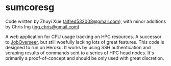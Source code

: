 sumcoresg
=========

Code written by Zhuyi Xue (alfred532008@gmail.com), with minor additions by Chris Ing (ing.chris@gmail.com)

A web application for CPU usage tracking on HPC resources. A successor to [JobOverseer](https://github.com/pomeslab/JobOverseer), but still woefully lacking lots of great features. 
This code is designed to run on Heroku. It works by using SSH authentication and scraping results of commands sent to a series of HPC head nodes. It's primarily a proof-of-concept and should be only used with great discretion.
